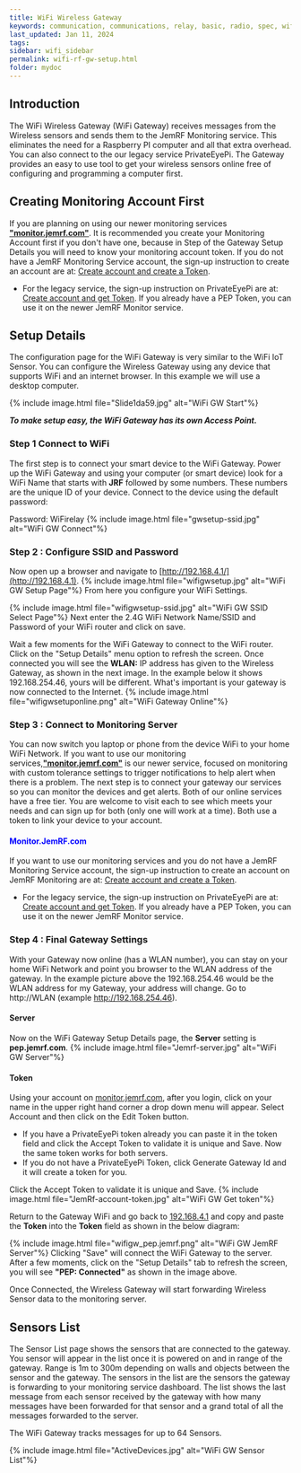 ```yaml
---
title: WiFi Wireless Gateway
keywords: communication, communications, relay, basic, radio, spec, wifi, sensor
last_updated: Jan 11, 2024
tags:
sidebar: wifi_sidebar
permalink: wifi-rf-gw-setup.html
folder: mydoc
---
```

## Introduction
The WiFi Wireless Gateway (WiFi Gateway) receives messages from the Wireless sensors and sends them to the JemRF Monitoring service. This eliminates the need for a Raspberry PI computer and all that extra overhead. You can also connect to the our legacy service PrivateEyePi. The Gateway provides an easy to use tool to get your wireless sensors online free of configuring and programming a computer first.

## Creating Monitoring Account First
If you are planning on using our newer monitoring services [**"monitor.jemrf.com"**](https://monitor.jemrf.com). It is recommended you create your Monitoring Account first if you don't have one, because in Step of the Gateway Setup Details you will need to know your monitoring account token. If you do not have a JemRF Monitoring Service account, the sign-up instruction to create an account are at: [Create account and create a Token](jemrfregister.html).

* For the legacy service, the sign-up instruction  on PrivateEyePi are at: [Create account and get Token](pepregister.html). If you already have a PEP Token, you can use it on the newer JemRF Monitor service.

## Setup Details
The configuration page for the WiFi Gateway is very similar to the WiFi IoT Sensor.
You can configure the Wireless Gateway using any device that supports WiFi and an internet browser. In this example we will use a desktop computer.

{% include image.html file="Slide1da59.jpg" alt="WiFi GW Start"%}


***To make setup easy, the WiFi Gateway has its own Access Point.***

### Step 1 Connect to WiFi

The first step is to connect your smart device to the WiFi Gateway. Power up the WiFi Gateway and using your computer (or smart device) look for a WiFi Name that starts with **JRF** followed by some numbers. These numbers are the unique ID of your device. Connect to the device using the default password:

Password: WiFirelay
{% include image.html file="gwsetup-ssid.jpg" alt="WiFi GW Connect"%}



### Step 2 : Configure SSID and Password
Now open up a browser  and navigate to [http://192.168.4.1/](http://192.168.4.1).
{% include image.html file="wifigwsetup.jpg" alt="WiFi GW Setup Page"%}
From here you configure your WiFi Settings.

{% include image.html file="wifigwsetup-ssid.jpg" alt="WiFi GW SSID Select Page"%}
Next enter the 2.4G WiFi Network Name/SSID and Password of your WiFi router and click on save.

Wait a few moments for the WiFi Gateway to connect to the WiFi router. Click on the "Setup Details" menu option to refresh the screen. Once connected you will see the **WLAN:** IP address has given to the Wireless Gateway, as shown in the next image. In the example below it shows 192.168.254.46, yours will be different. What's important is your gateway is now connected to the Internet.
{% include image.html file="wifigwsetuponline.png" alt="WiFi Gateway Online"%}

### Step 3 : Connect to Monitoring Server
You can now switch you laptop or phone from the device WiFi to your home WiFi Network.
If you want to use our monitoring services,[**"monitor.jemrf.com"**](https://monitor.jemrf.com) is our newer service, focused on monitoring with custom tolerance settings to trigger notifications to help alert when there is a problem. The next step is to connect your gateway our services so you can monitor the devices and get alerts.  Both of our online services have a free tier. You are welcome to visit each to see which meets your needs and can sign up for both (only one will work at a time). Both use a token to link your device to your account.

#### <span style="color:blue">Monitor.JemRF.com</span>
If you want to use our monitoring services and you do not have a JemRF Monitoring Service account, the sign-up instruction to create an account on JemRF Monitoring are at: [Create account and create a Token](jemrfregister.html).

* For the legacy service, the sign-up instruction  on PrivateEyePi are at: [Create account and get Token](pepregister.html). If you already have a PEP Token, you can use it on the newer JemRF Monitor service.

### Step 4 : Final Gateway Settings
With your Gateway now online (has a WLAN number), you can stay on your home WiFi Network and point you browser to the WLAN address of the gateway. In the example picture above the 192.168.254.46 would be the WLAN address for my Gateway, your address will change. Go to http://WLAN (example http://192.168.254.46).
#### Server
Now on the WiFi Gateway Setup Details page, the **Server** setting is  **pep.jemrf.com**.
{% include image.html file="Jemrf-server.jpg" alt="WiFi GW Server"%}

#### Token
Using your account on [monitor.jemrf.com](https:/monitor.jemrf.com), after you login, click on your name in the upper right hand corner a drop down menu will appear. Select Account and then click on the Edit Token button.
 * If you have a PrivateEyePi token already you can paste it in the token field and click the Accept Token to validate it is unique and Save. Now the same token works for both servers.
 * If you do not have a PrivateEyePi Token, click Generate Gateway Id and it will create a token for you.

 Click the Accept Token to validate it is unique and Save.
{% include image.html file="JemRf-account-token.jpg" alt="WiFi GW Get token"%}

Return to the Gateway WiFi and go back to [192.168.4.1](http://192.168.4.1) and copy and paste the **Token** into the **Token**  field as shown in the below diagram:

{% include image.html file="wifigw_pep.jemrf.png" alt="WiFi GW JemRF Server"%}
Clicking "Save" will connect the WiFi Gateway to the server.  After a few moments, click on the "Setup Details" tab to refresh the screen, you will see **"PEP: Connected"** as shown in the image above.

Once Connected, the Wireless Gateway will start forwarding Wireless Sensor data to the monitoring server.

## Sensors List
The Sensor List page shows the sensors that are connected to the gateway.
You sensor will appear in the list once it is powered on and in range of the gateway. Range is 1m to 300m depending on walls and objects between the sensor and the gateway.
The sensors in the list are the sensors the gateway is forwarding to your monitoring service dashboard. The list shows the last message from each sensor received by the gateway with how many messages have been forwarded for that sensor and a grand total of all the messages forwarded to the server.

The WiFi Gateway tracks messages for up to 64 Sensors.

{% include image.html file="ActiveDevices.jpg" alt="WiFi GW Sensor List"%}


